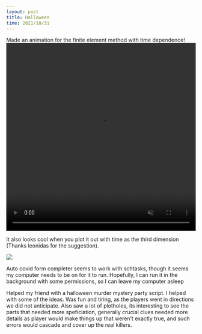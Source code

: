 ```yaml
---
layout: post
title: Halloween
time: 2021/10/31
---
```


Made an animation for the finite element method with time dependence!
<video width="100%" height="500" controls loop autoplay muted>
<source src="{{site.baseurl}}//assets/Animations/Finite_Elements_Heat_Sim_Example.mp4" type="video/mp4">
</video>

It also looks cool when you plot it out with time as the third dimension (Thanks leonidas for the suggestion).

<img src="{{site.baseurl}}//assets/Images/Finite_Elements_Heat_Sim_Contour.jpg">

Auto covid form completer seems to work with schtasks, though it seems my computer needs to be on for it to run. Hopefully, I can run it in the background with some permissions, so I can leave my computer asleep

Helped my friend with a halloween murder mystery party script.
I helped with some of the ideas. Was fun and tiring, as the players went in directions we did not anticipate. Also saw a lot of plotholes, its interesting to see the parts that needed more speficiation, generally crucial clues needed more details as player would make things up that weren’t exactly true, and such errors would cascade and cover up the real killers.
